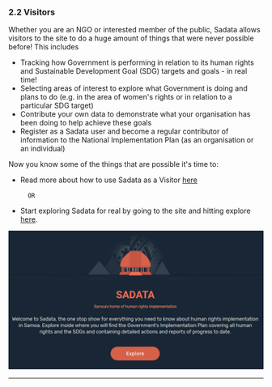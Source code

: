 ### 2.2 Visitors

Whether you are an NGO or interested member of the public, Sadata allows visitors to the site to do a huge amount of things that were never possible before! This includes

* Tracking how Government is performing in relation to its human rights and Sustainable Development Goal \(SDG\) targets and goals - in real time! 
* Selecting areas of interest to explore what Government is doing and plans to do \(e.g. in the area of women's rights or in relation to a particular SDG target\) 
* Contribute your own data to demonstrate what your organisation has been doing to help achieve these goals
* Register as a Sadata user and become a regular contributor of information to the National Implementation Plan \(as an organisation or an individual\)

Now you know some of the things that are possible it's time to:

* Read more about how to use Sadata as a Visitor [here](/visitors/using-sadata-as-a-visitor.md)

  ```
    OR
  ```

* Start exploring Sadata for real by going to the site and hitting explore [here](https://sadata-production.firebaseapp.com).

![](/assets/Explore.png)

---



